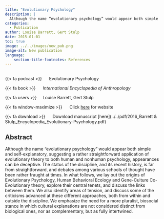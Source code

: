 ```yaml
---
title: "Evolutionary Psychology"
description: |
  Although the name “evolutionary psychology” would appear both simple and self-explanatory, suggesting a rather straightforward application of evolutionary theory to both human and nonhuman psychology, appearances can be deceptive. The status of the discipline, and its recent history, is far from straightforward, and debates among various schools of thought have been rather fraught at times. In what follows, we lay out the origins of Evolutionary Psychology, Human Behavioral Ecology and Gene-Culture Co-Evolutionary theory, explore their central tenets, and discuss the links between them. We also identify areas of tension, and discuss some of the criticisms advanced at these different approaches, both from within and outside the discipline. We emphasize the need for a more pluralist, biosocial stance in which cultural explanations are not considered distinct from biological ones, nor as complementary, but as fully intertwined. 
categories:
  - Publication
author: Louise Barrett, Gert Stulp
date: 2015-01-01
toc: true
image: ../../images/new_pub.png
image-alt: New publication
language: 
    section-title-footnotes: References
---
```



<br>
{{< fa podcast >}} &nbsp;&nbsp;&nbsp;&nbsp; Evolutionary Psychology

{{< fa book >}} &nbsp;&nbsp;&nbsp;&nbsp; *International Encyclopedia of Anthropology*

{{< fa users >}} &nbsp;&nbsp;&nbsp; Louise Barrett, Gert Stulp

{{< fa window-maximize >}} &nbsp;&nbsp;&nbsp;&nbsp; Click [here](https://onlinelibrary.wiley.com/doi/book/10.1002/9781118924396) for website

{{< fa download >}} &nbsp;&nbsp;&nbsp;&nbsp; Download manuscript [here](../../pdf/2016_Barrett & Stulp_Encyclopedia_Evolutionary-Psychology.pdf)

## Abstract

Although the name “evolutionary psychology” would appear both simple and self-explanatory, suggesting a rather straightforward application of evolutionary theory to both human and nonhuman psychology, appearances can be deceptive. The status of the discipline, and its recent history, is far from straightforward, and debates among various schools of thought have been rather fraught at times. In what follows, we lay out the origins of Evolutionary Psychology, Human Behavioral Ecology and Gene-Culture Co-Evolutionary theory, explore their central tenets, and discuss the links between them. We also identify areas of tension, and discuss some of the criticisms advanced at these different approaches, both from within and outside the discipline. We emphasize the need for a more pluralist, biosocial stance in which cultural explanations are not considered distinct from biological ones, nor as complementary, but as fully intertwined.
